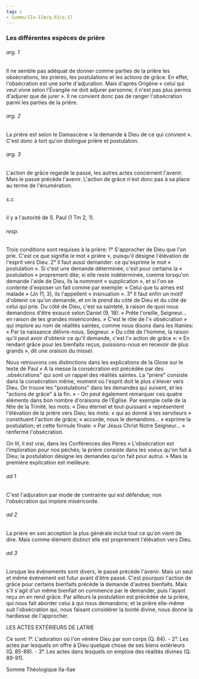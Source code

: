 ```yaml
---
tags : 
- Summa/IIa-IIæ/q.83/a.17
---
```


### Les différentes espèces de prière

###### arg. 1
Il ne semble pas adéquat de donner comme parties de la prière les obsécrations, les prières, les postulations et les actions de grâce. En effet, l'obsécration est une sorte d'adjuration. Mais d'après Origène « celui qui veut vivre selon l'Évangile ne doit adjurer personne; il n'est pas plus permis d'adjurer que de jurer ». Il ne convient donc pas de ranger l'obsécration parmi les parties de la prière. 

###### arg. 2
La prière est selon le Damascène « la demande à Dieu de ce qui convient ». C'est donc à tort qu'on distingue prière et postulation. 

###### arg. 3
L'action de grâce regarde le passé, les autres actes concernent l'avenir. Mais le passé précède l'avenir. L'action de grâce n'est donc pas à sa place au terme de l'énumération. 

###### s.c.
il y a l'autorité de S. Paul (1 Tm 2, 1). 

###### resp.
Trois conditions sont requises à la prière: 1° S'approcher de Dieu que l'on prie. C'est ce que signifie le mot « prière », puisqu'il désigne l'élévation de l'esprit vers Dieu. 2° Il faut aussi demander: ce qu'exprime le mot « postulation ». Si c'est une demande déterminée, c'est pour certains la « postulation » proprement dite; si elle reste indéterminée, comme lorsqu'on demande l'aide de Dieu, ils la nomment « supplication », et si l'on se contente d'exposer un fait comme par exemple: « Celui que tu aimes est malade » (Jn 11, 3), ils l'appellent « insinuation ». 3° Il faut enfin un motif d'obtenir ce qu'on demande, et on le prend du côté de Dieu et du côté de celui qui prie. Du côté de Dieu, c'est sa sainteté, à raison de quoi nous demandons d'être exaucé selon Daniel (9, 18): « Prête l'oreille, Seigneur... en raison de tes grandes miséricordes. » C'est le rôle de l'« obsécration » qui implore au nom de réalités saintes, comme nous disons dans les litanies: « Par ta naissance délivre-nous, Seigneur. » Du côté de l'homme, la raison qu'il peut avoir d'obtenir ce qu'il demande, c'est l'« action de grâce »: « En rendant grâce pour les bienfaits reçus, puissions-nous en recevoir de plus grands », dit une oraison du missel. 

Nous retrouvons ces distinctions dans les explications de la Glose sur le texte de Paul « A la messe la consécration est précédée par des .obsécrations" qui sont un rappel des réalités saintes. La "prière" consiste dans la consécration même, moment où l'esprit doit le plus s'élever vers Dieu. On trouve les "postulations" dans les demandes qui suivent, et les "actions de grâce" à la fin. » - On peut également remarquer ces quatre éléments dans bon nombre d'oraisons de l’Église. Par exemple celle de la fête de la Trinité, les mots: « Dieu éternel et tout-puissant » représentent l'élévation de la prière vers Dieu; les mots: « qui as donné à tes serviteurs » constituent l'action de grâce; « accorde, nous le demandons... » exprime la postulation; et cette formule finale: « Par Jésus Christ Notre Seigneur... » renferme l'obsécration. 

On lit, il est vrai, dans les Conférences des Pères « L'obsécration est l'imploration pour nos péchés; la prière consiste dans les voeux qu'on fait à Dieu; la postulation désigne les demandes qu'on fait pour autrui. » Mais la première explication est meilleure. 

###### ad 1
C'est l'adjuration par mode de contrainte qui est défendue; non l'obsécration qui implore miséricorde. 

###### ad 2
La prière en son acception la plus générale inclut tout ce qu'on vient de dire. Mais comme élément distinct elle est proprement l'élévation vers Dieu. 

###### ad 3
Lorsque les événements sont divers, le passé précède l'avenir. Mais un seul et même événement est futur avant d'être passé. C'est pourquoi l'action de grâce pour certains bienfaits précède la demande d'autres bienfaits. Mais s'il s'agit d'un même bienfait on commence par le demander, puis l'ayant reçu on en rend grâce. Par ailleurs la postulation est précédée de la prière, qui nous fait aborder celui à qui nous demandons; et la prière elle-même suit l'obsécration qui, nous faisant considérer la bonté divine, nous donne la hardiesse de l'approcher. 

LES ACTES EXTÉRIEURS DE LATRIE 

Ce sont: 1°. L'adoration où l'on vénère Dieu par son corps (Q. 84). - 2°. Les actes par lesquels on offre à Dieu quelque chose de ses biens extérieurs (Q. 85-88). - 3°. Les actes dans lesquels on emploie des réalités divines (Q. 89-91). 

Somme Théologique IIa-IIae 

